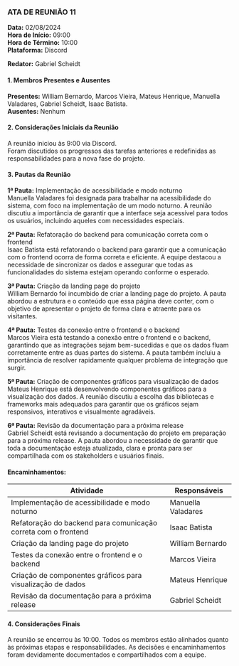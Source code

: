 ### ATA DE REUNIÃO 11

**Data:** 02/08/2024  
**Hora de Início:** 09:00  
**Hora de Término:** 10:00  
**Plataforma:** Discord  

**Redator:** Gabriel Scheidt

#### 1. Membros Presentes e Ausentes

**Presentes:** William Bernardo, Marcos Vieira, Mateus Henrique, Manuella Valadares, Gabriel Scheidt, Isaac Batista.  
**Ausentes:** Nenhum

#### 2. Considerações Iniciais da Reunião

A reunião iniciou às 9:00 via Discord.  
Foram discutidos os progressos das tarefas anteriores e redefinidas as responsabilidades para a nova fase do projeto.

#### 3. Pautas da Reunião

**1ª Pauta:** Implementação de acessibilidade e modo noturno  
Manuella Valadares foi designada para trabalhar na acessibilidade do sistema, com foco na implementação de um modo noturno. A reunião discutiu a importância de garantir que a interface seja acessível para todos os usuários, incluindo aqueles com necessidades especiais.

**2ª Pauta:** Refatoração do backend para comunicação correta com o frontend  
Isaac Batista está refatorando o backend para garantir que a comunicação com o frontend ocorra de forma correta e eficiente. A equipe destacou a necessidade de sincronizar os dados e assegurar que todas as funcionalidades do sistema estejam operando conforme o esperado.

**3ª Pauta:** Criação da landing page do projeto  
William Bernardo foi incumbido de criar a landing page do projeto. A pauta abordou a estrutura e o conteúdo que essa página deve conter, com o objetivo de apresentar o projeto de forma clara e atraente para os visitantes.

**4ª Pauta:** Testes da conexão entre o frontend e o backend  
Marcos Vieira está testando a conexão entre o frontend e o backend, garantindo que as integrações sejam bem-sucedidas e que os dados fluam corretamente entre as duas partes do sistema. A pauta também incluiu a importância de resolver rapidamente qualquer problema de integração que surgir.

**5ª Pauta:** Criação de componentes gráficos para visualização de dados  
Mateus Henrique está desenvolvendo componentes gráficos para a visualização dos dados. A reunião discutiu a escolha das bibliotecas e frameworks mais adequados para garantir que os gráficos sejam responsivos, interativos e visualmente agradáveis.

**6ª Pauta:** Revisão da documentação para a próxima release  
Gabriel Scheidt está revisando a documentação do projeto em preparação para a próxima release. A pauta abordou a necessidade de garantir que toda a documentação esteja atualizada, clara e pronta para ser compartilhada com os stakeholders e usuários finais.

#### Encaminhamentos:

| Atividade                                     | Responsáveis                  | 
|-----------------------------------------------|-------------------------------|
| Implementação de acessibilidade e modo noturno | Manuella Valadares            |
| Refatoração do backend para comunicação correta com o frontend | Isaac Batista      |
| Criação da landing page do projeto            | William Bernardo               |
| Testes da conexão entre o frontend e o backend | Marcos Vieira                |
| Criação de componentes gráficos para visualização de dados | Mateus Henrique    |
| Revisão da documentação para a próxima release | Gabriel Scheidt               |

#### 4. Considerações Finais

A reunião se encerrou às 10:00. Todos os membros estão alinhados quanto às próximas etapas e responsabilidades. As decisões e encaminhamentos foram devidamente documentados e compartilhados com a equipe.
